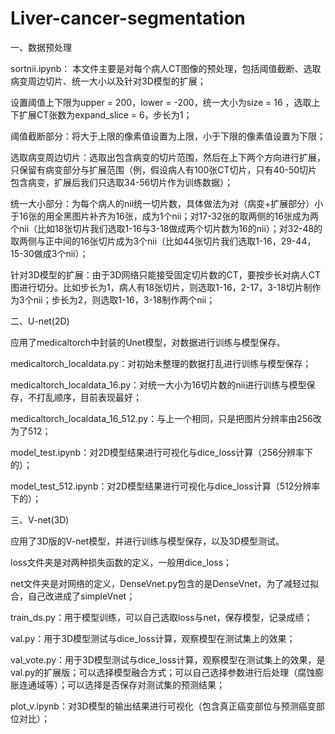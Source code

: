 # Liver-cancer-segmentation
一、数据预处理

sortnii.ipynb：
本文件主要是对每个病人CT图像的预处理，包括阈值截断、选取病变周边切片、统一大小以及针对3D模型的扩展；

设置阈值上下限为upper = 200，lower = -200，统一大小为size = 16 ，选取上下扩展CT张数为expand_slice = 6，步长为1；

阈值截断部分：将大于上限的像素值设置为上限，小于下限的像素值设置为下限；

选取病变周边切片：选取出包含病变的切片范围，然后在上下两个方向进行扩展，只保留有病变部分与扩展范围（例，假设病人有100张CT切片，只有40-50切片包含病变，扩展后我们只选取34-56切片作为训练数据）；

统一大小部分：为每个病人的nii统一切片数，具体做法为对（病变+扩展部分）小于16张的用全黑图片补齐为16张，成为1个nii；对17-32张的取两侧的16张成为两个nii（比如18张切片我们选取1-16与3-18做成两个切片数为16的nii）；对32-48的取两侧与正中间的16张切片成为3个nii（比如44张切片我们选取1-16，29-44，15-30做成3个nii）；

针对3D模型的扩展：由于3D网络只能接受固定切片数的CT，要按步长对病人CT图进行切分。比如步长为1，病人有18张切片，则选取1-16，2-17，3-18切片制作为3个nii；步长为2，则选取1-16，3-18制作两个nii；

二、U-net(2D)

应用了medicaltorch中封装的Unet模型，对数据进行训练与模型保存。

medicaltorch_localdata.py：对初始未整理的数据打乱进行训练与模型保存；

medicaltorch_localdata_16.py：对统一大小为16切片数的nii进行训练与模型保存，不打乱顺序，目前表现最好；

medicaltorch_localdata_16_512.py：与上一个相同，只是把图片分辨率由256改为了512；

model_test.ipynb：对2D模型结果进行可视化与dice_loss计算（256分辨率下的）；

model_test_512.ipynb：对2D模型结果进行可视化与dice_loss计算（512分辨率下的）；


三、V-net(3D)

应用了3D版的V-net模型，并进行训练与模型保存，以及3D模型测试。

loss文件夹是对两种损失函数的定义，一般用dice_loss；

net文件夹是对网络的定义，DenseVnet.py包含的是DenseVnet，为了减轻过拟合，自己改进成了simpleVnet；

train_ds.py：用于模型训练，可以自己选取loss与net，保存模型，记录成绩；

val.py：用于3D模型测试与dice_loss计算，观察模型在测试集上的效果；

val_vote.py：用于3D模型测试与dice_loss计算，观察模型在测试集上的效果，是val.py的扩展版；可以选择模型融合方式；可以自己选择参数进行后处理（腐蚀膨胀连通域等）；可以选择是否保存对测试集的预测结果；

plot_v.ipynb：对3D模型的输出结果进行可视化（包含真正癌变部位与预测癌变部位对比）；